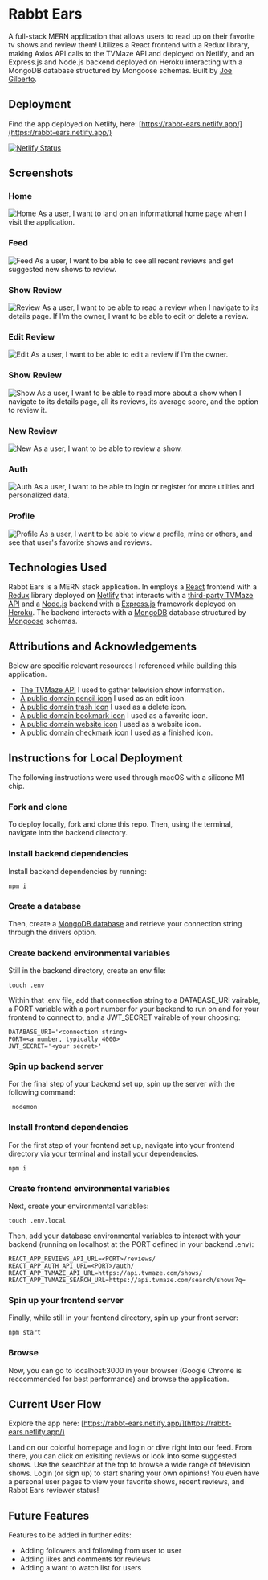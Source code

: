 # Rabbt Ears
A full-stack MERN application that allows users to read up on their favorite tv shows and review them!  Utilizes a React frontend with a Redux library, making Axios API calls to the TVMaze API and deployed on Netlify, and an Express.js and Node.js backend deployed on Heroku interacting with a MongoDB database structured by Mongoose schemas.  Built by [Joe Gilberto](https://joekgilberto.com/).

## Deployment
Find the app deployed on Netlify, here: [https://rabbt-ears.netlify.app/](https://rabbt-ears.netlify.app/)

[![Netlify Status](https://api.netlify.com/api/v1/badges/159fdf37-7c08-4a8d-8116-d9986da018f4/deploy-status)](https://app.netlify.com/sites/rabbt-ears/deploys)

## Screenshots
### Home
![Home](lib/images/home.png)
As a user, I want to land on an informational home page when I visit the application.

### Feed
![Feed](lib/images/feed.png)
As a user, I want to be able to see all recent reviews and get suggested new shows to review. 

### Show Review
![Review](lib/images/review.png)
As a user, I want to be able to read a review when I navigate to its details page.  If I'm the owner, I want to be able to edit or delete a review.

### Edit Review
![Edit](lib/images/edit.png)
As a user, I want to be able to edit a review if I'm the owner.

### Show Review
![Show](lib/images/show.png)
As a user, I want to be able to read more about a show when I navigate to its details page, all its reviews, its average score, and the option to review it.

### New Review
![New](lib/images/new.png)
As a user, I want to be able to review a show.

### Auth
![Auth](lib/images/auth.png)
As a user, I want to be able to login or register for more utlities and personalized data.

### Profile
![Profile](lib/images/profile.png)
As a user, I want to be able to view a profile, mine or others, and see that user's favorite shows and reviews.


## Technologies Used

Rabbt Ears is a MERN stack application.  In employs a [React](https://react.dev/) frontend with a [Redux](https://redux.js.org/) library deployed on [Netlify](https://www.netlify.com/) that interacts with a [third-party TVMaze API](https://www.tvmaze.com/api/) and a [Node.js](https://nodejs.org/en) backend with a [Express.js](https://expressjs.com/) framework deployed on [Heroku](https://www.heroku.com/).  The backend interacts with a [MongoDB](https://www.mongodb.com/) database structured by [Mongoose](https://mongoosejs.com/) schemas.

## Attributions and Acknowledgements
Below are specific relevant resources I referenced while building this application.

- [The TVMaze API](https://www.tvmaze.com/api/) I used to gather television show information.
- [A public domain pencil icon](https://commons.wikimedia.org/wiki/File:Pencil_-_The_Noun_Project.svg) I used as an edit icon.
- [A public domain trash icon](https://commons.wikimedia.org/wiki/File:Trash_(89060)_-_The_Noun_Project.svg) I used as a delete icon.
- [A public domain bookmark icon](https://commons.wikimedia.org/wiki/File:Bookmark-fav-front-color.png) I used as a favorite icon.
- [A public domain website icon](https://commons.wikimedia.org/wiki/File:Noun_Project_website_icon_3077870.svg) I used as a website icon.
- [A public domain checkmark icon](https://commons.wikimedia.org/wiki/File:Check_Mark_(89605)_-_The_Noun_Project.svg) I used as a finished icon.


## Instructions for Local Deployment
The following instructions were used through macOS with a silicone M1 chip.

### Fork and clone
To deploy locally, fork and clone this repo.  Then, using the terminal, navigate into the backend directory.

### Install backend dependencies
Install backend dependencies by running:
```
npm i
```

### Create a database
Then, create a [MongoDB database](https://www.mongodb.com/) and retrieve your connection string through the drivers option.

### Create backend environmental variables
Still in the backend directory, create an env file:
```
touch .env
```
Within that .env file, add that connection string to a DATABASE_URI vairable, a PORT variable with a port number for your backend to run on and for your frontend to connect to, and a JWT_SECRET vairable of your choosing:
```
DATABASE_URI='<connection string>
PORT=<a number, typically 4000>
JWT_SECRET='<your secret>'
```

### Spin up backend server
For the final step of your backend set up, spin up the server with the following command:
```
 nodemon
```

### Install frontend dependencies
For the first step of your frontend set up, navigate into your frontend directory via your terminal and install your dependencies.
```
npm i
```

### Create frontend environmental variables
Next, create your environmental variables:
```
touch .env.local
```
Then, add your database environmental variables to interact with your backend (running on localhost at the PORT defined in your backend .env):
```
REACT_APP_REVIEWS_API_URL=<PORT>/reviews/
REACT_APP_AUTH_API_URL=<PORT>/auth/
REACT_APP_TVMAZE_API_URL=https://api.tvmaze.com/shows/
REACT_APP_TVMAZE_SEARCH_URL=https://api.tvmaze.com/search/shows?q=
```

### Spin up your frontend server
Finally, while still in your frontend directory, spin up your front server:
```
npm start
```

### Browse
Now, you can go to localhost:3000 in your browser (Google Chrome is reccommended for best performance) and browse the application.


## Current User Flow
Explore the app here: [https://rabbt-ears.netlify.app/](https://rabbt-ears.netlify.app/)

Land on our colorful homepage and login or dive right into our feed.  From there, you can click on exisiting reviews or look into some suggested shows.  Use the searchbar at the top to browse a wide range of television shows.  Login (or sign up) to start sharing your own opinions!  You even have a personal user pages to view your favorite shows, recent reviews, and Rabbt Ears reviewer status!

## Future Features
Features to be added in further edits:
- Adding followers and following from user to user
- Adding likes and comments for reviews
- Adding a want to watch list for users
